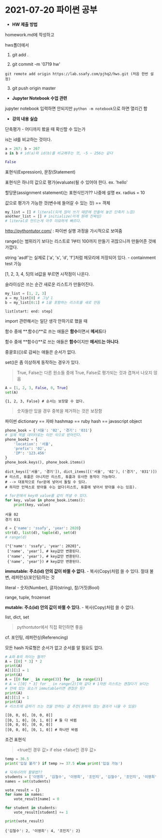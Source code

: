 # 2021-07-20 파이썬 공부

- **HW 제출 방법**

homework.md에 작성하고

hws폴더에서

1. git add .

2. git commit -m '0719 hw'

```
git remote add origin https://lab.ssafy.com/pjhq2/hws.git (처음 한번 설정)
```

3. git push origin master

- **Jupyter Notebook 수업 관련**

jupyter notebook 입력하면 안되지만 `python -m notebook`으로 하면 열리긴 함

- **강의 내용 실습**

단축평가 - 어디까지 봤을 때 확신할 수 있는가

is는 id를 비교하는 것이다.

```python
a = 267; b = 267
a is b # id(a)와 id(b)를 비교해주는 것, -5 ~ 256는 같다
```

```python
False
```



표현식(Expression), 문장(Statement)

표현식은 하나의 값으로 평가(evaluate)될 수 있어야 한다. ex. 'hello'

할당문(assignment statement)는 표현식인가?? 나중에 설명 ex. radius = 10

값으로 평가가 가능한 것(변수에 들어갈 수 있는 것) == 객체



```python
my_list = [] # literal(되게 많이 쓰기 때문에 만들어 놓은 단축키 느낌)
another_list = [] # initialize(이게 원래 진짜임)
# literal로 만드는게 아주 미묘하게 빠르다.
```



http://pythontutor.com/ : 파이썬 실행 과정을 가시적으로 보여줌



range()는 범위라기 보다는 리스트로 1부터 100까지 만들기 귀찮으니까 만들어준 것에 가깝다.

string 'asdf'는 실제로 ['a', 's', 'd', 'f']처럼 메모리에 저장되어 있다. - containment test 가능

[1, 2, 3, 4, 5]의 id값을 부르면 시작점이 나온다.

슬라이싱은 쓰는 순간 새로운 리스트가 만들어진다.

```python
my_list = [1, 2, 3]
a = my_list[0] # 그냥 1
b = my_list[0:1] # 1을 포함하는 리스트를 새로 만듬
```



`list[start: end: step]`

import 관련해서는 일단 생각 안하기로 했을 때

함수 중에 **.함수()**로 쓰는 애들은 **함수**이면서 **메서드**다

함수 중에 **함수()**로 쓰는 애들은 **함수**이지만 **메서드는 아니다**.



중괄호({})로 감싸는 애들은 순서가 없다.

set()은 좀 이상하게 동작하는 경우가 있다.

> True, False는 다른 원소들 중에 True, False로 평가되는 것과 겹쳐서 나오지 않음

```python
A = [1, 2, 3, False, 0, True]
set(A)
```

```markdown
{1, 2, 3, False} # 순서는 보장할 수 없다.
```

> 숫자들만 있을 경우 중복을 제거하는 것은 보장함



파이썬 dictionary == 자바 hashmap == ruby hash == javascript object



```python
phone_book = {'서울': '02', '경기': '031'}
# 실제 엑셀 데이터로는 이런 식으로 받아진다.
phone_book2 = {
    'location': '서울',
    'prefix': '02',
    'IP': '123.456'
}
phone_book.keys(), phone_book.items()
```

```
dict_keys(['서울', '경기']), dict_items([('서울', '02'), ('경기', '031')])
# 리스트, 튜플은 아니지만 리스트, 튜플과 유사한 동작이 가능하다.
# --> 대표적으로 for문에 넣어서 돌릴 수 있다.
# 하지만 인덱스로 받아올 수는 없다(리스트, 튜플에 넣어서 받아올 수는 있음).
```

``` python
# for문에서 key와 value를 같이 꺼낼 수 있다.
for key, value in phone_book.items():
    print(key, value)
```

```
서울 02
경기 031
```

```python
d = {'name': 'ssafy', 'year': 2020}
str(d), list(d), tuple(d), set(d)
# range(d)
```

```
("{'name': 'ssafy', 'year': 2020}",
 ['name', 'year'], # key값만 변환된다.
 ('name', 'year'), # key값만 변환된다.
 {'name', 'year'}) # key값만 변환된다.
```



**immutable: 주소(id) 안의 값이 바뀔 수 없다.** - 복사(Copy)처럼 쓸 수 있다. 절대 불변, 레퍼런싱(포인팅)하는 것

literal - 숫자(Number), 글자(string), 참/거짓(Bool) 

range, tuple, frozenset

**mutable: 주소(id) 안의 값이 바뀔 수 있다.** - 복사(Copy)처럼 쓸 수 없다.

list, dict, set

> pythontutor에서 직접 확인하면 좋음

cf. 포인팅, 레퍼런싱(Referencing)



모든 hash 자료형은 순서가 없고 순서를 알 필요도 없다.



```python
# A와 B의 차이는 뭘까?
A = [[0] * 3] * 2
print(A)
A[1][1] = 1
print(A)
A = [[0 for _ in range(3)] for _ in range(2)]
# A = [[0] * 3] for _ in range(2)]와 같다 # 1차원 리스트는 괜찮다기 보다는
# 안에 있는 요소가 immutable이면 괜찮은 듯?
print(A)
A[1][1] = 1
print(A)
# 리스트에 곱하기 쓰는 것을 안하는 걸 추천(원하지 않는 결과가 나올 수 있음)
```

```
[[0, 0, 0], [0, 0, 0]]
[[0, 1, 0], [0, 1, 0]] # 둘 다 바뀜
[[0, 0, 0], [0, 0, 0]]
[[0, 0, 0], [0, 1, 0]] # 하나만 바뀜
```



조건 표현식

> <true인 경우 값> if <expression> else <false인 경우 값>

```python
temp = 36.5
print('입실 불가') if temp >= 37.5 else print('입실 가능')
```



```python
# 딕셔너리의 활용법??
students = ['이영희', '김철수', '이영희', '조민지', '김철수', '조민지', '이영희', '이영희']
names = set(students)

vote_result = {}
for name in names:
    vote_result[name] = 0

for student in students:
    vote_result[student] += 1

print(vote_result)
```

```
{'김철수': 2, '이영희': 4, '조민지': 2}
```

